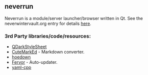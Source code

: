 ## neverrun

Neverrun is a module/server launcher/browser written in Qt.  See the
neverwintervault.org entry for details
[here](http://neverwintervault.org/project/nwn1/other/tool/neverrun).

### 3rd Party libraries/code/resources:
* [QDarkStyleSheet](https://github.com/ColinDuquesnoy/QDarkStyleSheet)
* [CuteMarkEd](https://github.com/cloose/CuteMarkEd) - Markdown converter.
* [hoedown](https://github.com/hoedown/hoedown)
* [Fervor](https://github.com/pypt/fervor) - Auto-updater.
* [yaml-cpp](https://code.google.com/p/yaml-cpp/)
